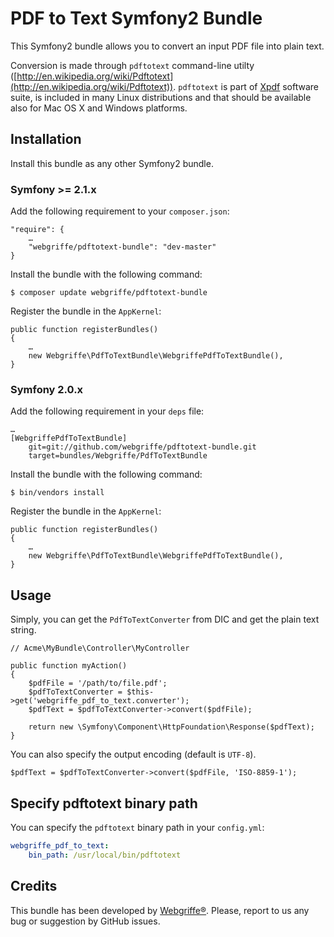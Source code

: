 PDF to Text Symfony2 Bundle
===========================

This Symfony2 bundle allows you to convert an input PDF file into plain text.

Conversion is made through `pdftotext` command-line utilty ([http://en.wikipedia.org/wiki/Pdftotext](http://en.wikipedia.org/wiki/Pdftotext)). `pdftotext` is part of [Xpdf](http://www.foolabs.com/xpdf/index.html) software suite, is included in many Linux distributions and that should be available also for Mac OS X and Windows platforms.

Installation
------------
Install this bundle as any other Symfony2 bundle.

### Symfony >= 2.1.x
Add the following requirement to your `composer.json`:

	"require": {
		…
		"webgriffe/pdftotext-bundle": "dev-master"
	}
Install the bundle with the following command:

	$ composer update webgriffe/pdftotext-bundle


Register the bundle in the `AppKernel`:

	public function registerBundles()
    {
    	…
    	new Webgriffe\PdfToTextBundle\WebgriffePdfToTextBundle(),
    }

### Symfony 2.0.x    	

Add the following requirement in your `deps` file:

	…
	[WebgriffePdfToTextBundle]
		git=git://github.com/webgriffe/pdftotext-bundle.git
		target=bundles/Webgriffe/PdfToTextBundle

Install the bundle with the following command:
	
	$ bin/vendors install
	
Register the bundle in the `AppKernel`:

	public function registerBundles()
    {
    	…
    	new Webgriffe\PdfToTextBundle\WebgriffePdfToTextBundle(),
    }
	
Usage
-----

Simply, you can get the `PdfToTextConverter` from DIC and get the plain text string.

	// Acme\MyBundle\Controller\MyController
	
	public function myAction()
	{
		$pdfFile = '/path/to/file.pdf';
		$pdfToTextConverter = $this->get('webgriffe_pdf_to_text.converter');
		$pdfText = $pdfToTextConverter->convert($pdfFile);
		
		return new \Symfony\Component\HttpFoundation\Response($pdfText);
	}
	
You can also specify the output encoding (default is `UTF-8`).

	$pdfText = $pdfToTextConverter->convert($pdfFile, 'ISO-8859-1');

Specify pdftotext binary path
-----------------------------

You can specify the `pdftotext` binary path in your `config.yml`:

```yml
webgriffe_pdf_to_text:
    bin_path: /usr/local/bin/pdftotext
```

Credits
-------

This bundle has been developed by [Webgriffe®](http://www.webgriffe.com). Please, report to us any bug or suggestion by GitHub issues.

